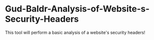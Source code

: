 # Gud-Baldr-Analysis-of-Website-s-Security-Headers
This tool will perform a basic analysis of a website's security headers!
